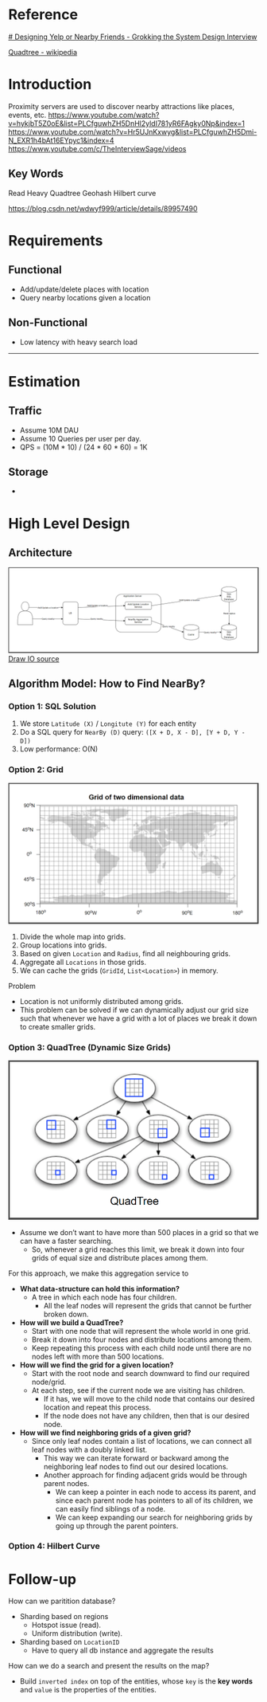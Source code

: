 # Reference

[# Designing Yelp or Nearby Friends - Grokking the System Design Interview](https://www.educative.io/courses/grokking-the-system-design-interview/B8rpM8E16LQ)

[Quadtree - wikipedia](https://en.wikipedia.org/wiki/Quadtree)

# Introduction
Proximity servers are used to discover nearby attractions like places, events, etc.
https://www.youtube.com/watch?v=hykjbT5Z0oE&list=PLCfguwhZH5DnHl2yldI781yR6FAgky0Np&index=1
https://www.youtube.com/watch?v=Hr5UJnKxwyg&list=PLCfguwhZH5Dmi-N_EXR1h4bAt16EYpyc1&index=4
https://www.youtube.com/c/TheInterviewSage/videos

## Key Words
Read Heavy
Quadtree
Geohash
Hilbert curve

https://blog.csdn.net/wdwyf999/article/details/89957490


# Requirements
## **Functional**
- Add/update/delete places with location
- Query nearby locations given a location

## **Non-Functional**
- Low latency with heavy search load

---
# Estimation
## **Traffic**
- Assume 10M DAU 
- Assume 10 Queries per user per day.
- QPS = (10M * 10) / (24 * 60 * 60) = 1K

## **Storage**
-

# High Level Design
## Architecture
![POI](https://raw.githubusercontent.com/lambda826/My-Notebook/master/08%20Distributed%20System/01%20System%20Design/02%20System%20Design%20Demos/resource/POI.png)
[Draw IO source](https://app.diagrams.net/#G1HA21GylJ42Z1oZyYARWOKjJJ4f9iuiUc)

## Algorithm Model: How to Find NearBy?
### Option 1: SQL Solution
1. We store  `Latitude (X)` / `Longitute (Y)` for each entity 
2. Do a SQL query for `NearBy (D)` query: `([X + D, X - D], [Y + D, Y - D])`
3. Low performance: O(N)

### Option 2: Grid
![POI Grid](https://raw.githubusercontent.com/lambda826/My-Notebook/master/08%20Distributed%20System/01%20System%20Design/02%20System%20Design%20Demos/resource/POI%20Grid.png)
1. Divide the whole map into grids.
2. Group locations into grids.
3. Based on given `Location` and `Radius`, find all neighbouring grids.
4. Aggregate all `Locations` in those grids.
5. We can cache the grids (`GridId`, `List<Location>`) in memory.

Problem
- Location is not uniformly distributed among grids.
- This problem can be solved if we can dynamically adjust our grid size such that whenever we have a grid with a lot of places we break it down to create smaller grids.

### Option 3: QuadTree (Dynamic Size Grids)
![QuadTree](https://raw.githubusercontent.com/lambda826/My-Notebook/master/999%20Resource/QuadTree.png)
- Assume we don’t want to have more than 500 places in a grid so that we can have a faster searching.
	- So, whenever a grid reaches this limit, we break it down into four grids of equal size and distribute places among them.

For this approach, we make this aggregation service to 

- **What data-structure can hold this information?**
	- A tree in which each node has four children.
		- All the leaf nodes will represent the grids that cannot be further broken down.
- **How will we build a QuadTree?**
	- Start with one node that will represent the whole world in one grid.
	- Break it down into four nodes and distribute locations among them.
	- Keep repeating this process with each child node until there are no nodes left with more than 500 locations.
- **How will we find the grid for a given location?**
	- Start with the root node and search downward to find our required node/grid.
	- At each step, see if the current node we are visiting has children.
		- If it has, we will move to the child node that contains our desired location and repeat this process.
		- If the node does not have any children, then that is our desired node.
- **How will we find neighboring grids of a given grid?**
	- Since only leaf nodes contain a list of locations, we can connect all leaf nodes with a doubly linked list.
		- This way we can iterate forward or backward among the neighboring leaf nodes to find out our desired locations.
		- Another approach for finding adjacent grids would be through parent nodes.
			- We can keep a pointer in each node to access its parent, and since each parent node has pointers to all of its children, we can easily find siblings of a node.
			- We can keep expanding our search for neighboring grids by going up through the parent pointers.

### Option 4: Hilbert Curve


# Follow-up
How can we paritition database?
 - Sharding based on regions
	 - Hotspot issue (read).
	 - Uniform distribution (write). 
 - Sharding based on `LocationID`
	 - Have to query all db instance and aggregate the results

How can we do a search and present the results on the map?
 - Build `inverted index` on top of the entities, whose `key` is the **key words** and `value` is the properties of the entities.
<!--stackedit_data:
eyJoaXN0b3J5IjpbLTE0Mjg1NjYyOTgsLTE3MTU3MzAwNTcsNT
kzNjg4NzcsLTE1NTYxMDk1MjIsNjQ5MDA4NTE4LDIxMjIxNTYw
MjgsLTEzNzgzODM1MjksMTMyMjQ0ODUzMSwzMzg1OTA1MzgsMT
Y2MDQxMzM0NSwtOTQ3ODgyNTcxLDEyOTEwOTQ5MjYsLTEwNTk1
NjU2MDcsLTE1MjM1NzY5OTMsLTg0ODIyMzUwMl19
-->